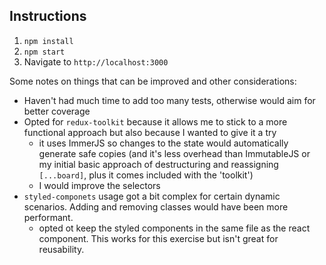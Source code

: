 ## Instructions

1. `npm install`
2. `npm start`
3. Navigate to `http://localhost:3000`

Some notes on things that can be improved and other considerations:

- Haven't had much time to add too many tests, otherwise would aim for better coverage
- Opted for `redux-toolkit` because it allows me to stick to a more functional approach but also because I wanted to give it a try
  - it uses ImmerJS so changes to the state would automatically generate safe copies (and it's less overhead than ImmutableJS or my initial basic approach of destructuring and reassigning `[...board]`, plus it comes included with the 'toolkit')
  - I would improve the selectors
- `styled-componets` usage got a bit complex for certain dynamic scenarios. Adding and removing classes would have been more performant.
  - opted ot keep the styled components in the same file as the react component. This works for this exercise but isn't great for reusability.
